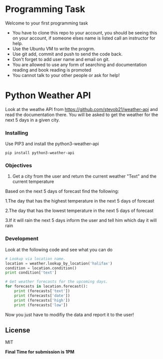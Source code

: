 # Programming Task 

Welcome to your first programming task 
  - You have to clone this repo to your account, you should be seeing this on your account, if someone elses name is listed call an instructor for help.
  - Use the Ubuntu VM to write the progrm.
  - Use git add, commit and push to send the code back. 
  - Don't forget to add user name and email on git. 
  - You are allowed to use any form of searching and documentation reading and book reading is promoted
  - You cannot talk to your other people or ask for help!

# Python Weather API 

Look at the weathe API from https://github.com/stevob21/weather-api and read the documentation there. You will be asked to get the weather for the next 5 days in a given city.

### Installing 

Use PIP3 and install the python3-weather-api
```
pip install python3-weather-api
```

### Objectives

1. Get a city from the user and return the current weather "Text" and the current temperature

Based on the next 5 days of forecast find the following: 

1.The day that has the highest temperature in the next 5 days of forecast

2.The day that has the lowest temperature in the next 5 days of forecast

3.If it will rain the next 5 days inform the user and tell him which day it will rain




### Development

Look at the following code and see what you can do
```py
# Lookup via location name.
location = weather.lookup_by_location('halifax')
condition = location.condition()
print condition['text']

# Get weather forecasts for the upcoming days.
for forecasts in location.forecast():
    print (forecasts['text'])
    print (forecasts['date'])
    print (forecasts['high'])
    print (forecasts['low'])
```

Now you just have to modifiy the data and report it to the user!


License
----

MIT


**Final Time for submission is 1PM**


